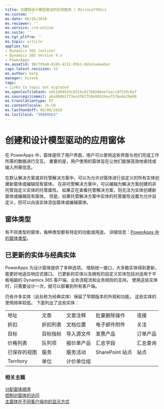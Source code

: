 ```yaml
---
title: 创建和设计模型驱动的应用窗体 | MicrosoftDocs
ms.custom: ''
ms.date: 06/26/2018
ms.reviewer: ''
ms.service: crm-online
ms.suite: ''
ms.tgt_pltfrm: ''
ms.topic: article
applies_to:
- Dynamics 365 (online)
- Dynamics 365 Version 9.x
- PowerApps
ms.assetid: 99c795e0-9165-4112-85b1-6b5e1a4aa5ec
caps.latest.revision: 33
ms.author: matp
manager: kvivek
tags:
- Links to topic not migrated
ms.openlocfilehash: ed51d04919c6316c827b0286eefaaccdf539c6ef
ms.sourcegitcommit: aba996b1773ecdf62758e06b34eaf57bede29e08
ms.translationtype: HT
ms.contentlocale: zh-CN
ms.lasthandoff: 08/08/2018
ms.locfileid: "39669563"
---
```

# <a name="create-and-design-model-driven-app-forms"></a>创建和设计模型驱动的应用窗体 

在 PowerApps 中，窗体提供了用户界面，用户可以使用这些界面与他们完成工作所需的数据进行交互。 重要的是，用户使用的窗体旨在让他们能够高效地查找或输入所需信息。 

在默认解决方案或非托管解决方案中，可以为允许对窗体进行自定义的所有实体创建新窗体或编辑现有窗体。 在非托管解决方案中，可以编辑为解决方案创建的非托管自定义实体的托管属性。
如果正在查看托管解决方案，则无法为实体创建新窗体或编辑现有窗体。 但是，如果托管解决方案中实体的托管属性设置为允许自定义，则可以向该实体添加窗体或编辑窗体。 
  

<a name="BKMK_TypesOfForms"></a> 
## <a name="type-of-forms"></a>窗体类型
有不同类型的窗体，每种类型都有特定的功能或用途。 详细信息：[PowerApps 中的窗体类型](types-forms.md)。  

  
<a name="BKMK_FormDifferencesByEntity"></a>   
## <a name="updated-versus-classic-entities"></a>已更新的实体与经典实体  
PowerApps 为设计窗体提供了多种选项。 借助统一接口，大多数实体得到更新，能更好地适应响应式接口。 已更新的实体以及拥有的自定义实体包括对适用于平板电脑的 Dynamics 365 客户端、业务流程流和业务规则的支持。 使用这些实体时，只需要设计一次，就可以部署到所有客户端。  
  
仍有许多实体（此处称为经典实体）保留了早期版本的外观和功能。 这些实体的使用频率较低。 下面列出了这些实体：  
  
||||||  
|-|-|-|-|-|  
|地址|文章|文章注释|批量删除操作|连接|  
|折扣|折扣列表|文档位置|电子邮件附件|关注|  
|目标|目标指标|导入源文件|发票产品|订单产品|  
|价格列表|队列项|报价单产品|汇总字段|汇总查询|  
|已保存的视图|服务|服务活动|SharePoint 站点|站点|  
|Territory|单位|计价单位组|||  
  
### <a name="related-topics"></a>相关主题  
    
[分配窗体顺序](assign-form-order.md) <br />
[控制对窗体的访问](control-access-forms.md) <br />
[主窗体在不同客户端中的显示方式](main-form-presentations.md) <br />
